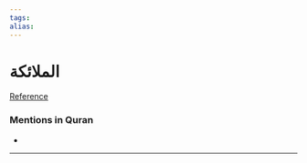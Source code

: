 ```yaml
---
tags: 
alias: 
---
```


# الملائكة

[Reference](https://corpus.quran.com/concept.jsp?id=angel)

### Mentions in Quran
- 

---


